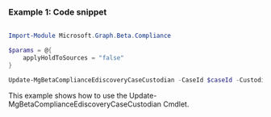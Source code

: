 ### Example 1: Code snippet

```powershell

Import-Module Microsoft.Graph.Beta.Compliance

$params = @{
	applyHoldToSources = "false"
}

Update-MgBetaComplianceEdiscoveryCaseCustodian -CaseId $caseId -CustodianId $custodianId -BodyParameter $params

```
This example shows how to use the Update-MgBetaComplianceEdiscoveryCaseCustodian Cmdlet.

